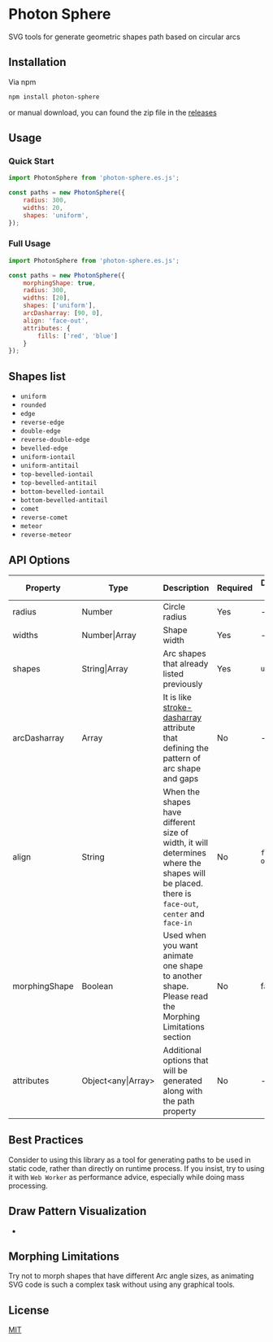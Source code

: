 # Photon Sphere

SVG tools for generate geometric shapes path based on circular arcs

## Installation

Via npm

```bash
npm install photon-sphere
```

or manual download, you can found the zip file in the [releases](https://github.com/MarrieMitsu/photon-sphere/releases)

## Usage

### Quick Start

```javascript
import PhotonSphere from 'photon-sphere.es.js';

const paths = new PhotonSphere({
    radius: 300,
    widths: 20,
    shapes: 'uniform',
});
```

### Full Usage

```javascript
import PhotonSphere from 'photon-sphere.es.js';

const paths = new PhotonSphere({
    morphingShape: true,
    radius: 300,
    widths: [20],
    shapes: ['uniform'],
    arcDasharray: [90, 0],
    align: 'face-out',
    attributes: {
        fills: ['red', 'blue']
    }
});
```

## Shapes list
- `uniform`
- `rounded`
- `edge`
- `reverse-edge`
- `double-edge`
- `reverse-double-edge`
- `bevelled-edge`
- `uniform-iontail`
- `uniform-antitail`
- `top-bevelled-iontail`
- `top-bevelled-antitail`
- `bottom-bevelled-iontail`
- `bottom-bevelled-antitail`
- `comet`
- `reverse-comet`
- `meteor`
- `reverse-meteor`

## API Options

| Property | Type | Description | Required | Default Value |
|-|-|-|-|-|
| radius | Number | Circle radius | Yes | - |
| widths | Number\|Array<Number> | Shape width | Yes | - |
| shapes | String\|Array<String> | Arc shapes that already listed previously | Yes | `uniform` |
| arcDasharray | Array<Number> | It is like [stroke-dasharray](https://developer.mozilla.org/en-US/docs/Web/SVG/Attribute/stroke-dasharray) attribute that defining the pattern of arc shape and gaps | No | - |
| align | String | When the shapes have different size of width, it will determines where the shapes will be placed. there is `face-out`, `center` and `face-in` | No | `face-out` |
| morphingShape | Boolean | Used when you want animate one shape to another shape. Please read the Morphing Limitations section | No | false |
| attributes | Object<any\|Array<any>> | Additional options that will be generated along with the path property | No | - |

## Best Practices

Consider to using this library as a tool for generating paths to be used in static code, rather than directly on runtime process. If you insist, try to using it with `Web Worker` as performance advice, especially while doing mass processing.

## Draw Pattern Visualization
- 

## Morphing Limitations

Try not to morph shapes that have different Arc angle sizes, as animating SVG code is such a complex task without using any graphical tools.

## License

[MIT](https://choosealicense.com/licenses/mit/)